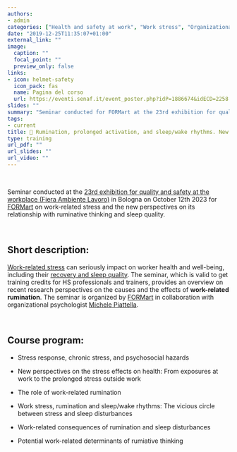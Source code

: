 ```yaml
---
authors:
- admin
categories: ["Health and safety at work", "Work stress", "Organizational well-being"]
date: "2019-12-25T11:35:07+01:00"
external_link: ""
image:
  caption: ""
  focal_point: ""
  preview_only: false
links:
- icon: helmet-safety
  icon_pack: fas
  name: Pagina del corso
  url: https://eventi.senaf.it/event_poster.php?idP=1886674&idECD=2258
slides: ""
summary: "Seminar conducted for FORMart at the 23rd exhibition for quality and safety at the workplace in Bologna on work-related stress and the new perspectives on its relationship with ruminative thinking and sleep quality."
tags:
- current
title: 👔 Rumination, prolonged activation, and sleep/wake rhythms. New research perspectives on work stress (FORMart)
type: training
url_pdf: ""
url_slides: ""
url_video: ""
---
```


<br>

Seminar conducted at the [23rd exhibition for quality and safety at the workplace (Fiera Ambiente Lavoro)](https://fiera.ambientelavoro.it/en/) in Bologna on October 12th 2023 for [FORMart](https://www.formart.it/home) on work-related stress and the new perspectives on its relationship with ruminative thinking and sleep quality.

<br>

## Short description:

[Work-related stress](/workplace-stress-and-the-management-of-psychosocial-hazards-at-work/) can seriously impact on worker health and well-being, including their [recovery and sleep quality](/sleep-relaxation-and-recovery-experiences-the-importance-of-leisure-time/). The seminar, which is valid to get training credits for HS professionals and trainers, provides an overview on recent research perspectives on the causes and the effects of **work-related rumination**. The seminar is organized by [FORMart](https://www.formart.it/home) in collaboration with organizational psychologist [Michele Piattella](https://www.linkedin.com/today/author/michele-piattella-ab1ab520?trk=author-info__article-link).

<br>

## Course program:

- Stress response, chronic stress, and psychosocial hazards

- New perspectives on the stress effects on health: From exposures at work to the prolonged stress outside work

- The role of work-related rumination

- Work stress, rumination and sleep/wake rhythms: The vicious circle between stress and sleep disturbances

- Work-related consequences of rumination and sleep disturbances

- Potential work-related determinants of rumiative thinking

<br>

<br>